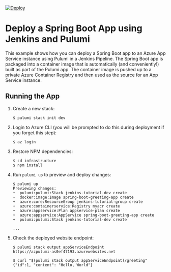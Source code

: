 [![Deploy](https://get.pulumi.com/new/button.svg)](https://app.pulumi.com/new?template=https://github.com/pulumi/examples/tree/master/azure-ts-appservice-springboot/infrastructure)

# Deploy a Spring Boot App using Jenkins and Pulumi

This example shows how you can deploy a Spring Boot app to an Azure App Service instance using Pulumi in a Jenkins Pipeline. The Spring Boot app is packaged into a container image that is automatically (and conveniently!) built as part of the Pulumi app. The container image is pushed up to a private Azure Container Registry and then used as the source for an App Service instance.

## Running the App

1.  Create a new stack:

    ```
    $ pulumi stack init dev
    ```

1.  Login to Azure CLI (you will be prompted to do this during deployment if you forget this step):

    ```
    $ az login
    ```

1.  Restore NPM dependencies:

    ```
    $ cd infrastructure
    $ npm install
    ```

1.  Run `pulumi up` to preview and deploy changes:

    ``` 
    $ pulumi up
    Previewing changes:
    +  pulumi:pulumi:Stack jenkins-tutorial-dev create 
    +  docker:image:Image spring-boot-greeting-app create 
    +  azure:core:ResourceGroup jenkins-tutorial-group create 
    +  azure:containerservice:Registry myacr create 
    +  azure:appservice:Plan appservice-plan create 
    +  azure:appservice:AppService spring-boot-greeting-app create 
    +  pulumi:pulumi:Stack jenkins-tutorial-dev create 

    ...
    ```

1.  Check the deployed website endpoint:

    ```
    $ pulumi stack output appServiceEndpoint
    https://azpulumi-as0ef47193.azurewebsites.net

    $ curl "$(pulumi stack output appServiceEndpoint)/greeting"
    {"id":1, "content": "Hello, World"}
    ```

